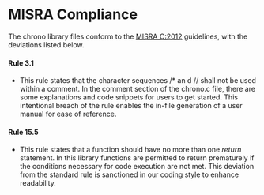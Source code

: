 # MISRA Compliance

The chrono library files conform to the [MISRA C:2012](https://www.misra.org.uk/misra-c)
guidelines, with the deviations listed below.

#### Rule 3.1

- This rule states that the character sequences /* an d // shall not be used within a comment.
  In the comment section of the chrono.c file, there are some explanations and code snippets for users
  to get started. This intentional breach of the rule enables the in-file generation of a user manual for
  ease of reference.

#### Rule 15.5

- This rule states that a function should have no more than one *return* statement.
  In this library functions are permitted to return prematurely if the conditions necessary for code execution
  are not met. This deviation from the standard rule is sanctioned in our coding style to enhance readability.

